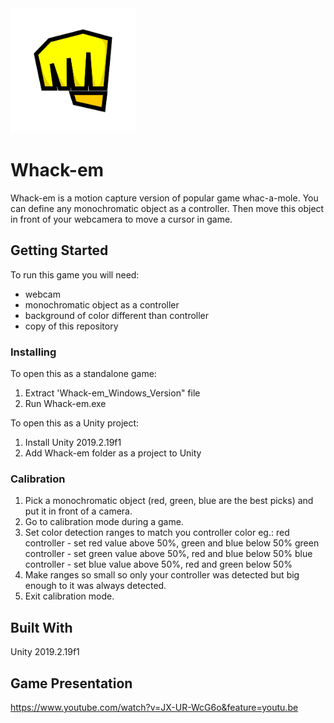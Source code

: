 <img src="Whack-em/Assets/Sprites/simple/marker.png" width="200">

# Whack-em

Whack-em is a motion capture version of popular game whac-a-mole. You can define any monochromatic object as a controller. Then move this object in front of your webcamera to move a cursor in game.

## Getting Started

To run this game you will need:
- webcam
- monochromatic object as a controller
- background of color different than controller
- copy of this repository

### Installing

To open this as a standalone game:
1. Extract 'Whack-em_Windows_Version" file
2. Run Whack-em.exe

To open this as a Unity project:
1. Install Unity 2019.2.19f1
2. Add Whack-em folder as a project to Unity

### Calibration

1. Pick a monochromatic object (red, green, blue are the best picks) and put it in front of a camera.
2. Go to calibration mode during a game.
3. Set color detection ranges to match you controller color eg.:
  red controller - set red value above 50%, green and blue below 50%
  green controller - set green value above 50%, red and blue below 50%
  blue controller - set blue value above 50%, red and green below 50%
4. Make ranges so small so only your controller was detected but big enough to it was always detected.
5. Exit calibration mode.

## Built With

Unity 2019.2.19f1

## Game Presentation

https://www.youtube.com/watch?v=JX-UR-WcG6o&feature=youtu.be
